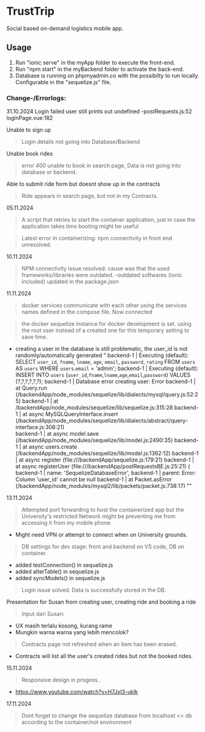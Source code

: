 # TrustTrip

Social based on-demand logistics mobile app.

## Usage

1. Run "ionic serve" in the myApp folder to execute the front-end.
2. Run "npm start" in the myBackend folder to activate the back-end.
3. Database is running on phpmyadmin.co with the possibilty to run locally. Configurable in the "sequelize.js" file.

### Change-/Errorlogs:
31.10.2024
Login failed user still prints out undefined
-postRequests.js:52
loginPage.vue:182

Unable to sign up
> Login details not going into Database/Backend

Unable book rides
> error 400 unable to book in search page, Data is not going into database or backend.

Able to submit ride form but doesnt show up in the contracts
> Ride appears in search page, but not in my Contracts.

05.11.2024
> A script that retries to start the container application, just in case the application takes time booting might be useful

>Latest error in containerizing: npm connectivity in front end unresolved.

10.11.2024
> NPM connectivity issue resolved: cause was that the used frameworks/libraries were outdated.
-outdated softwares (ionic included) updated in the package.json

11.11.2024
> docker services communicate with each other using the services names defined in the compose file. Now connected

> the docker sequelize instance for docker development is set. using the root user instead of a created one for this temporary setting to save time.

- creating a user in the database is still problematic, the user_id is not randomly/automatically generated
"
backend-1   | Executing (default): SELECT `user_id`, `fname`, `lname`, 
`age`, `email`, `password`, `rating` FROM `users` AS `users` WHERE `users`.`email` = 'admin';
backend-1   | Executing (default): INSERT INTO `users` (`user_id`,`fname`,`lname`,`age`,`email`,`password`) VALUES (?,?,?,?,?,?);
backend-1   | Database error creating user: Error
backend-1   |     at Query.run (/backendApp/node_modules/sequelize/lib/dialects/mysql/query.js:52:25)
backend-1   |     at /backendApp/node_modules/sequelize/lib/sequelize.js:315:28
backend-1   |     at async MySQLQueryInterface.insert (/backendApp/node_modules/sequelize/lib/dialects/abstract/query-interface.js:308:21)    
backend-1   |     at async model.save (/backendApp/node_modules/sequelize/lib/model.js:2490:35)
backend-1   |     at async users.create (/backendApp/node_modules/sequelize/lib/model.js:1362:12)
backend-1   |     at async register (file:///backendApp/sequelize.js:179:21)
backend-1   |     at async registerUser (file:///backendApp/postRequestsBE.js:25:21) {
backend-1   |   name: 'SequelizeDatabaseError',
backend-1   |   parent: Error: Column 'user_id' cannot be null
backend-1   |       at Packet.asError (/backendApp/node_modules/mysql2/lib/packets/packet.js:738:17)
""

13.11.2024
> Attempted port forwarding to host the containerized app but the University's restricted Network might be preventing me from accessing it from my mobile phone 
- Might need VPN or attempt to connect when on University grounds.

> DB settings for dev stage: front and backend on VS code, DB on container.
- added testConnection() in sequelize.js
- added alterTable() in sequelize.js
- added syncModels() in sequelize.js

> Login issue solved. Data is successfully stored in the DB.

Presentation for Susan from creating user, creating ride and booking a ride
> Input dari Susan:
- UX masih terlalu kosong, kurang rame
- Mungkin warna warna yang lebih mencolok?

> Contracts page not refreshed when an item has been erased.
- Contracts will list all the user's created rides but not the booked rides.

15.11.2024
>Responsive design in progess..
- https://www.youtube.com/watch?v=H7JxI3-uklk

17.11.2024
> Dont forget to change the sequelize database from localhost <> db according to the container/not environment